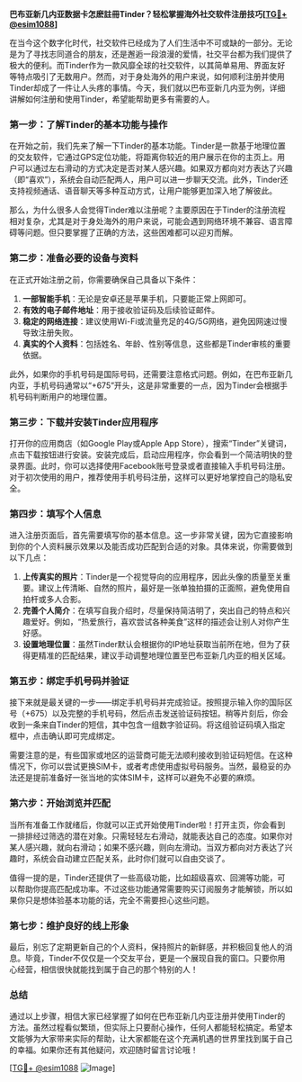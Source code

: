 **巴布亚新几内亚数据卡怎麽註冊Tinder？轻松掌握海外社交软件注册技巧[[TG💪+ @esim1088](https://t.me/s/esim1088)]**

在当今这个数字化时代，社交软件已经成为了人们生活中不可或缺的一部分。无论是为了寻找志同道合的朋友，还是邂逅一段浪漫的爱情，社交平台都为我们提供了极大的便利。而Tinder作为一款风靡全球的社交软件，以其简单易用、界面友好等特点吸引了无数用户。然而，对于身处海外的用户来说，如何顺利注册并使用Tinder却成了一件让人头疼的事情。今天，我们就以巴布亚新几内亚为例，详细讲解如何注册和使用Tinder，希望能帮助更多有需要的人。

### **第一步：了解Tinder的基本功能与操作**

在开始之前，我们先来了解一下Tinder的基本功能。Tinder是一款基于地理位置的交友软件，它通过GPS定位功能，将距离你较近的用户展示在你的主页上。用户可以通过左右滑动的方式决定是否对某人感兴趣。如果双方都向对方表达了兴趣（即“喜欢”），系统会自动匹配两人，用户可以进一步聊天交流。此外，Tinder还支持视频通话、语音聊天等多种互动方式，让用户能够更加深入地了解彼此。

那么，为什么很多人会觉得Tinder难以注册呢？主要原因在于Tinder的注册流程相对复杂，尤其是对于身处海外的用户来说，可能会遇到网络环境不兼容、语言障碍等问题。但只要掌握了正确的方法，这些困难都可以迎刃而解。

### **第二步：准备必要的设备与资料**

在正式开始注册之前，你需要确保自己具备以下条件：

1. **一部智能手机**：无论是安卓还是苹果手机，只要能正常上网即可。
2. **有效的电子邮件地址**：用于接收验证码及后续验证邮件。
3. **稳定的网络连接**：建议使用Wi-Fi或流量充足的4G/5G网络，避免因网速过慢导致注册失败。
4. **真实的个人资料**：包括姓名、年龄、性别等信息，这些都是Tinder审核的重要依据。

此外，如果你的手机号码是国际号码，还需要注意格式问题。例如，在巴布亚新几内亚，手机号码通常以“+675”开头，这是非常重要的一点，因为Tinder会根据手机号码判断用户的地理位置。

### **第三步：下载并安装Tinder应用程序**

打开你的应用商店（如Google Play或Apple App Store），搜索“Tinder”关键词，点击下载按钮进行安装。安装完成后，启动应用程序，你会看到一个简洁明快的登录界面。此时，你可以选择使用Facebook账号登录或者直接输入手机号码注册。对于初次使用的用户，推荐使用手机号码注册，这样可以更好地掌控自己的隐私安全。

### **第四步：填写个人信息**

进入注册页面后，首先需要填写你的基本信息。这一步非常关键，因为它直接影响到你的个人资料展示效果以及能否成功匹配到合适的对象。具体来说，你需要做到以下几点：

1. **上传真实的照片**：Tinder是一个视觉导向的应用程序，因此头像的质量至关重要。建议上传清晰、自然的照片，最好是一张单独拍摄的正面照，避免使用自拍杆或多人合影。
2. **完善个人简介**：在填写自我介绍时，尽量保持简洁明了，突出自己的特点和兴趣爱好。例如，“热爱旅行，喜欢尝试各种美食”这样的描述会让别人对你产生好感。
3. **设置地理位置**：虽然Tinder默认会根据你的IP地址获取当前所在地，但为了获得更精准的匹配结果，建议手动调整地理位置至巴布亚新几内亚的相关区域。

### **第五步：绑定手机号码并验证**

接下来就是最关键的一步——绑定手机号码并完成验证。按照提示输入你的国际区号（+675）以及完整的手机号码，然后点击发送验证码按钮。稍等片刻后，你会收到一条来自Tinder的短信，其中包含一组数字验证码。将这组验证码填入指定框中，点击确认即可完成绑定。

需要注意的是，有些国家或地区的运营商可能无法顺利接收到验证码短信。在这种情况下，你可以尝试更换SIM卡，或者考虑使用虚拟号码服务。当然，最稳妥的办法还是提前准备好一张当地的实体SIM卡，这样可以避免不必要的麻烦。

### **第六步：开始浏览并匹配**

当所有准备工作就绪后，你就可以正式开始使用Tinder啦！打开主页，你会看到一排排经过筛选的潜在对象。只需轻轻左右滑动，就能表达自己的态度。如果你对某人感兴趣，就向右滑动；如果不感兴趣，则向左滑动。当双方都向对方表达了兴趣时，系统会自动建立匹配关系，此时你们就可以自由交谈了。

值得一提的是，Tinder还提供了一些高级功能，比如超级喜欢、回溯等功能，可以帮助你提高匹配成功率。不过这些功能通常需要购买订阅服务才能解锁，所以如果你只是想体验基本功能的话，完全不需要担心这些问题。

### **第七步：维护良好的线上形象**

最后，别忘了定期更新自己的个人资料，保持照片的新鲜感，并积极回复他人的消息。毕竟，Tinder不仅仅是一个交友平台，更是一个展现自我的窗口。只要你用心经营，相信很快就能找到属于自己的那个特别的人！

### **总结**

通过以上步骤，相信大家已经掌握了如何在巴布亚新几内亚注册并使用Tinder的方法。虽然过程看似繁琐，但实际上只要耐心操作，任何人都能轻松搞定。希望本文能够为大家带来实际的帮助，让大家都能在这个充满机遇的世界里找到属于自己的幸福。如果你还有其他疑问，欢迎随时留言讨论哦！

[[TG💪+ @esim1088](https://t.me/s/esim1088) ![Image](https://i.postimg.cc/4NQfJmqS/Snipaste-2025-05-13-00-14-12.png)]